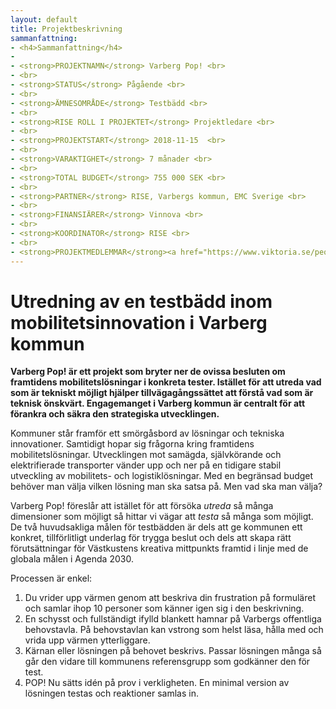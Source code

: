 ```yaml
---
layout: default
title: Projektbeskrivning
sammanfattning:
- <h4>Sammanfattning</h4>
-
- <strong>PROJEKTNAMN</strong> Varberg Pop! <br>
- <br>
- <strong>STATUS</strong> Pågående <br>
- <br>
- <strong>ÄMNESOMRÅDE</strong> Testbädd <br>
- <br>
- <strong>RISE ROLL I PROJEKTET</strong> Projektledare <br>
- <br>
- <strong>PROJEKTSTART</strong> 2018-11-15  <br>
- <br>
- <strong>VARAKTIGHET</strong> 7 månader <br>
- <br>
- <strong>TOTAL BUDGET</strong> 755 000 SEK <br>
- <br>
- <strong>PARTNER</strong> RISE, Varbergs kommun, EMC Sverige <br>
- <br>
- <strong>FINANSIÄRER</strong> Vinnova <br>
- <br>
- <strong>KOORDINATOR</strong> RISE <br>
- <br>
- <strong>PROJEKTMEDLEMMAR</strong><a href="https://www.viktoria.se/people/anders-dalen">Anders Dalén</a> <a href="https://www.viktoria.se/people/hampus-alfredsson">Hampus Alfredsson</a> <a href="https://www.viktoria.se/people/sandra-haraldson">Sandra Haraldson</a> <br>
---
```


# Utredning av en testbädd inom mobilitetsinnovation i Varberg kommun

**Varberg Pop! är ett projekt som bryter ner de ovissa besluten om framtidens mobilitetslösningar i konkreta tester. Istället för att utreda vad som är tekniskt möjligt hjälper tillvägagångssättet att förstå vad som är teknisk önskvärt. Engagemanget i Varberg kommun är centralt för att förankra och säkra den strategiska utvecklingen.**

Kommuner står framför ett smörgåsbord av lösningar och tekniska innovationer. Samtidigt hopar sig frågorna kring framtidens mobilitetslösningar. Utvecklingen mot samägda, självkörande och elektrifierade transporter vänder upp och ner på en tidigare stabil utveckling av mobilitets- och logistiklösningar. Med en begränsad budget behöver man välja vilken lösning man ska satsa på. Men vad ska man välja?

Varberg Pop! föreslår att istället för att försöka *utreda* så många dimensioner som möjligt så hittar vi vägar att *testa* så många som möjligt. De två huvudsakliga målen för testbädden är dels att ge kommunen ett konkret, tillförlitligt underlag för trygga beslut och dels att skapa rätt förutsättningar för Västkustens kreativa mittpunkts framtid i linje med de globala målen i Agenda 2030.

Processen är enkel:
1. Du vrider upp värmen genom att beskriva din frustration på formuläret och samlar ihop 10 personer som känner igen sig i den beskrivning.
2. En schysst och fullständigt ifylld blankett hamnar på Varbergs offentliga behovstavla. På behovstavlan kan vstrong som helst läsa, hålla med och vrida upp värmen ytterliggare.
3. Kärnan eller lösningen på behovet beskrivs. Passar lösningen många så går den vidare till kommunens referensgrupp som godkänner den för test.
4. POP! Nu sätts idén på prov i verkligheten. En minimal version av lösningen testas och reaktioner samlas in.
